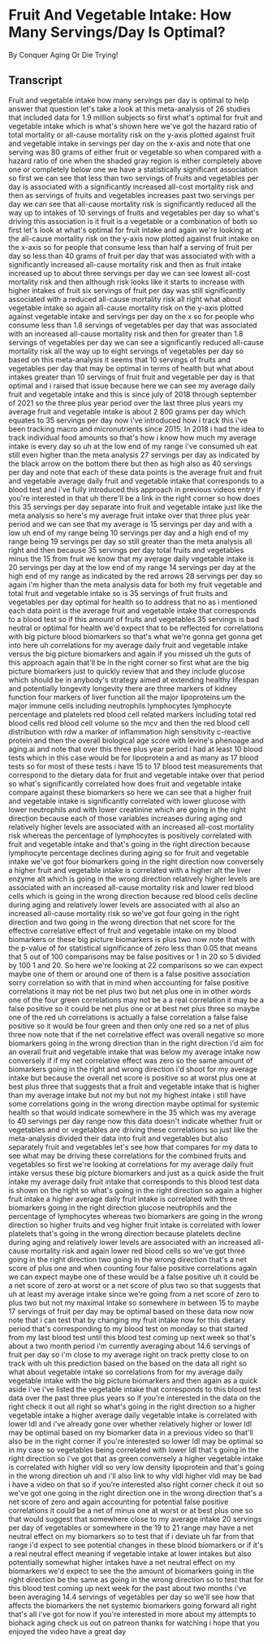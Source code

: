 # Fruit And Vegetable Intake: How Many Servings/Day Is Optimal?

By Conquer Aging Or Die Trying! 


## Transcript

Fruit and vegetable intake how many servings per day is optimal to help answer that question let's take a look at this meta-analysis of 26 studies that included data for 1.9 million subjects so first what's optimal for fruit and vegetable intake which is what's shown here we've got the hazard ratio of total mortality or all-cause mortality risk on the y-axis plotted against fruit and vegetable intake in servings per day on the x-axis and note that one serving was 80 grams of either fruit or vegetable so when compared with a hazard ratio of one when the shaded gray region is either completely above one or completely below one we have a statistically significant association so first we can see that less than two servings of fruits and vegetables per day is associated with a significantly increased all-cost mortality risk and then as servings of fruits and vegetables increases past two servings per day we can see that all-cause mortality risk is significantly reduced all the way up to intakes of 10 servings of fruits and vegetables per day so what's driving this association is it fruit is a vegetable or a combination of both so first let's look at what's optimal for fruit intake and again we're looking at the all-cause mortality risk on the y-axis now plotted against fruit intake on the x-axis so for people that consume less than half a serving of fruit per day so less than 40 grams of fruit per day that was associated with with a significantly increased all-cause mortality risk and then as fruit intake increased up to about three servings per day we can see lowest all-cost mortality risk and then although risk looks like it starts to increase with higher intakes of fruit six servings of fruit per day was still significantly associated with a reduced all-cause mortality risk all right what about vegetable intake so again all-cause mortality risk on the y-axis plotted against vegetable intake and servings per day on the x so for people who consume less than 1.8 servings of vegetables per day that was associated with an increased all-cause mortality risk and then for greater than 1.8 servings of vegetables per day we can see a significantly reduced all-cause mortality risk all the way up to eight servings of vegetables per day so based on this meta-analysis it seems that 10 servings of fruits and vegetables per day that may be optimal in terms of health but what about intakes greater than 10 servings of fruit fruit and vegetable per day is that optimal and i raised that issue because here we can see my average daily fruit and vegetable intake and this is since july of 2018 through september of 2021 so the three plus year period over the last three plus years my average fruit and vegetable intake is about 2 800 grams per day which equates to 35 servings per day now i've introduced how i track this i've been tracking macro and micronutrients since 2015. In 2018 i had the idea to track individual food amounts so that's how i know how much my average intake is every day so uh at the low end of my range i've consumed uh eat still even higher than the meta analysis 27 servings per day as indicated by the black arrow on the bottom there but then as high also as 40 servings per day and note that each of these data points is the average fruit and fruit and vegetable average daily fruit and vegetable intake that corresponds to a blood test and i've fully introduced this approach in previous videos entry if you're interested in that uh there'll be a link in the right corner so how does this 35 servings per day separate into fruit and vegetable intake just like the meta analysis so here's my average fruit intake over that three plus year period and we can see that my average is 15 servings per day and with a low uh end of my range being 10 servings per day and a high end of my range being 19 servings per day so still greater than the meta analysis all right and then because 35 servings per day total fruits and vegetables minus the 15 from fruit we know that my average daily vegetable intake is 20 servings per day at the low end of my range 14 servings per day at the high end of my range as indicated by the red arrows 28 servings per day so again i'm higher than the meta analysis data for both my fruit vegetable and total fruit and vegetable intake so is 35 servings of fruit fruits and vegetables per day optimal for health so to address that no as i mentioned each data point is the average fruit and vegetable intake that corresponds to a blood test so if this amount of fruits and vegetables 35 servings is bad neutral or optimal for health we'd expect that to be reflected for correlations with big picture blood biomarkers so that's what we're gonna get gonna get into here uh correlations for my average daily fruit and vegetable intake versus the big picture biomarkers and again if you missed uh the guts of this approach again that'll be in the right corner so first what are the big picture biomarkers just to quickly review that and they include glucose which should be in anybody's strategy aimed at extending healthy lifespan and potentially longevity longevity there are three markers of kidney function four markers of liver function all the major lipoproteins um the major immune cells including neutrophils lymphocytes lymphocyte percentage and platelets red blood cell related markers including total red blood cells red blood cell volume so the mcv and then the red blood cell distribution with rdw a marker of inflammation high sensitivity c-reactive protein and then the overall biological age score with levine's phenoage and aging.ai and note that over this three plus year period i had at least 10 blood tests which in this case would be for lipoprotein a and as many as 17 blood tests so for most of these tests i have 15 to 17 blood test measurements that correspond to the dietary data for fruit and vegetable intake over that period so what's significantly correlated how does fruit and vegetable intake compare against these biomarkers so here we can see that a higher fruit and vegetable intake is significantly correlated with lower glucose with lower neutrophils and with lower creatinine which are going in the right direction because each of those variables increases during aging and relatively higher levels are associated with an increased all-cost mortality risk whereas the percentage of lymphocytes is positively correlated with fruit and vegetable intake and that's going in the right direction because lymphocyte percentage declines during aging so for fruit and vegetable intake we've got four biomarkers going in the right direction now conversely a higher fruit and vegetable intake is correlated with a higher alt the liver enzyme alt which is going in the wrong direction relatively higher levels are associated with an increased all-cause mortality risk and lower red blood cells which is going in the wrong direction because red blood cells decline during aging and relatively lower levels are associated with al also an increased all-cause mortality risk so we've got four going in the right direction and two going in the wrong direction that net score for the effective correlative effect of fruit and vegetable intake on my blood biomarkers or these big picture biomarkers is plus two now note that with the p-value of for statistical significance of zero less than 0.05 that means that 5 out of 100 comparisons may be false positives or 1 in 20 so 5 divided by 100 1 and 20. So here we're looking at 22 comparisons so we can expect maybe one of them or around one of them is a false positive association sorry correlation so with that in mind when accounting for false positive correlations it may not be net plus two but net plus one in in other words one of the four green correlations may not be a a real correlation it may be a false positive so it could be net plus one or at best net plus three so maybe one of the red uh correlations is actually a false correlation a false false positive so it would be four green and then only one red so a net of plus three now note that if the net correlative effect was overall negative so more biomarkers going in the wrong direction than in the right direction i'd aim for an overall fruit and vegetable intake that was below my average intake now conversely if if my net correlative effect was zero so the same amount of biomarkers going in the right and wrong direction i'd shoot for my average intake but because the overall net score is positive so at worst plus one at best plus three that suggests that a fruit and vegetable intake that is higher than my average intake but not my but not my highest intake i still have some correlations going in the wrong direction maybe optimal for systemic health so that would indicate somewhere in the 35 which was my average to 40 servings per day range now this data doesn't indicate whether fruit or vegetables and or vegetables are driving these correlations so just like the meta-analysis divided their data into fruit and vegetables but also separately fruit and vegetables let's see how that compares for my data to see what may be driving these correlations for the combined fruits and vegetables so first we're looking at correlations for my average daily fruit intake versus these big picture biomarkers and just as a quick aside the fruit intake my average daily fruit intake that corresponds to this blood test data is shown on the right so what's going in the right direction so again a higher fruit intake a higher average daily fruit intake is correlated with three biomarkers going in the right direction glucose neutrophils and the percentage of lymphocytes whereas two biomarkers are going in the wrong direction so higher fruits and veg higher fruit intake is correlated with lower platelets that's going in the wrong direction because platelets decline during aging and relatively lower levels are associated with an increased all-cause mortality risk and again lower red blood cells so we've got three going in the right direction two going in the wrong direction that's a net score of plus one and when counting four false positive correlations again we can expect maybe one of these would be a false positive uh it could be a net score of zero at worst or a net score of plus two so that suggests that uh at least my average intake since we're going from a net score of zero to plus two but not my maximal intake so somewhere in between 15 to maybe 17 servings of fruit per day may be optimal based on these data now now note that i can test that by changing my fruit intake now for this dietary period that's corresponding to my blood test on monday so that started from my last blood test until this blood test coming up next week so that's about a two month period i'm currently averaging about 14.6 servings of fruit per day so i'm close to my average right on track pretty close to on track with uh this prediction based on the based on the data all right so what about vegetable intake so correlations from for my average daily vegetable intake with the big picture biomarkers and then again as a quick aside i've i've listed the vegetable intake that corresponds to this blood test data over the past three plus years so if you're interested in the data on the right check it out all right so what's going in the right direction so a higher vegetable intake a higher average daily vegetable intake is correlated with lower ldl and i've already gone over whether relatively higher or lower ldl may be optimal based on my biomarker data in a previous video so that'll also be in the right corner if you're interested so lower ldl may be optimal so in my case so vegetables being correlated with lower ldl that's going in the right direction so i've got that as green conversely a higher vegetable intake is correlated with higher vldl so very low density lipoprotein and that's going in the wrong direction uh and i'll also link to why vldl higher vldl may be bad i have a video on that so if you're interested also right corner check it out so we've got one going in the right direction one in the wrong direction that's a net score of zero and again accounting for potential false positive correlations it could be a net of minus one at worst or at best plus one so that would suggest that somewhere close to my average intake 20 servings per day of vegetables or somewhere in the 19 to 21 range may have a net neutral effect on my biomarkers so to test that if i deviate uh far from that range i'd expect to see potential changes in these blood biomarkers or if it's a real neutral effect meaning if vegetable intake at lower intakes but also potentially somewhat higher intakes have a net neutral effect on my biomarkers we'd expect to see the the amount of biomarkers going in the right direction be the same as going in the wrong direction so to test that for this blood test coming up next week for the past about two months i've been averaging 14.4 servings of vegetables per day so we'll see how that affects the biomarkers the net systemic biomarkers going forward all right that's all i've got for now if you're interested in more about my attempts to biohack aging check us out on patreon thanks for watching i hope that you enjoyed the video have a great day
